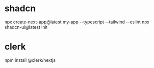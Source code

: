 # shadcn
npx create-next-app@latest my-app --typescript --tailwind --eslint
npx shadcn-ui@latest init
# clerk
npm install @clerk/nextjs


